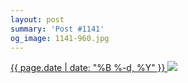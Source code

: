 ```yaml
---
layout: post
summary: 'Post #1141'
og_image: 1141-960.jpg
---
```


<p>
 <time>
  <a href="/1141">
   {{ page.date | date: "%B %-d, %Y" }}
  </a>
 </time>
 <a href="/1141">
  <img data-taken="4/23/2020" sizes="(min-width: 700px) 50vw, calc(100vw - 2rem)" src="{{ site.assets_url }}/1141-480.jpg" srcset="{{ site.assets_url }}/1141-240.jpg 240w, {{ site.assets_url }}/1141-480.jpg 480w, {{ site.assets_url }}/1141-720.jpg 720w, {{ site.assets_url }}/1141-960.jpg 960w"/>
 </a>
</p>
